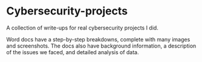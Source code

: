 # Cybersecurity-projects
A collection of write-ups for real cybersecurity projects I did.

Word docs have a step-by-step breakdowns, complete with many images and screenshots. 
The docs also have background information, a description of the issues we faced, and detailed analysis of data.

